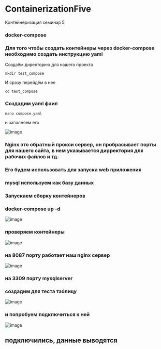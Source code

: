 # ContainerizationFive
Контейнеризация семинар 5

### docker-compose

### Для того чтобы создать контейнеры через docker-compose необходимо создать инструкцию yaml

Создаём директорию для нашего проекта 

```
mkdir test_compose
```    
И сразу перейдём в нее  
```
cd test_compose
```  

### Создадим yaml фаил

```
nano compose.yaml
```

и заполняем его

![image](https://github.com/ScherbakovM/ContainerizationFive/assets/109952823/92bc71d7-22d5-45d4-a3fe-b3546266b29b)

### Nginx это обратный прокси сервер, он пробрасывает порты для нашего сайта, в нем указывается дирректория для рабочих файлов и тд. 
### Его будем использовать для запуска web приложения 
### mysql  используем как базу данных

### Запускаем сборку контейнеров 

### docker-compose up -d

![image](https://github.com/ScherbakovM/ContainerizationFive/assets/109952823/3bcdeaab-3d9e-4dc3-8e8b-9aff48774b47)

### проверяем контейнеры 

![image](https://github.com/ScherbakovM/ContainerizationFive/assets/109952823/fae588ad-7b47-4d8e-b6df-078f0a636bee)

### на 8087 порту работает наш nginx сервер

![image](https://github.com/ScherbakovM/ContainerizationFive/assets/109952823/6713dd85-b8b2-4b53-8a30-b92b0a02c257)


### на 3309 порту mysqlserver

### создадим для теста таблицу 

![image](https://github.com/ScherbakovM/ContainerizationFive/assets/109952823/884ef0ca-36b0-4db4-abdb-5a210e730efd)


### и попробуем подключиться к ней

![image](https://github.com/ScherbakovM/ContainerizationFive/assets/109952823/03b4709d-9de9-482d-ac5a-bd7207fb1c10)

## подключились, данные выводятся 


